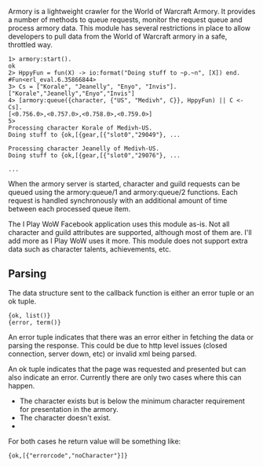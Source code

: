 
Armory is a lightweight crawler for the World of Warcraft Armory. It provides a number of methods to queue requests, monitor the request queue and process armory data. This module has several restrictions in place to allow developers to pull data from the World of Warcraft armory in a safe, throttled way.

    1> armory:start().
    ok
    2> HppyFun = fun(X) -> io:format("Doing stuff to ~p.~n", [X]) end.
    #Fun<erl_eval.6.35866844>
    3> Cs = ["Korale", "Jeanelly", "Enyo", "Invis"].
    ["Korale","Jeanelly","Enyo","Invis"]
    4> [armory:queue({character, {"US", "Medivh", C}}, HppyFun) || C <- Cs].
    [<0.756.0>,<0.757.0>,<0.758.0>,<0.759.0>]
    5>
    Processing character Korale of Medivh-US.
    Doing stuff to {ok,[{gear,[{"slot0","29049"}, ...
    
    Processing character Jeanelly of Medivh-US.
    Doing stuff to {ok,[{gear,[{"slot0","29076"}, ...
    
    ...

When the armory server is started, character and guild requests can be queued using the armory:queue/1 and armory:queue/2 functions. Each request is handled synchronously with an additional amount of time between each processed queue item. 

The I Play WoW Facebook application uses this module as-is. Not all character and guild attributes are supported, although most of them are. I'll add more as I Play WoW uses it more. This module does not support extra data such as character talents, achievements, etc.

## Parsing

The data structure sent to the callback function is either an error tuple or
an ok tuple.

    {ok, list()}
    {error, term()}

An error tuple indicates that there was an error either in fetching the data or parsing the response. This could be due to http level issues (closed connection, server down, etc) or invalid xml being parsed.

An ok tuple indicates that the page was requested and presented but can also indicate an error. Currently there are only two cases where this can happen.

 * The character exists but is below the minimum character requirement for presentation in the armory.
 * The character doesn't exist.
 *

For both cases he return value will be something like:

    {ok,[{"errorcode","noCharacter"}]}
